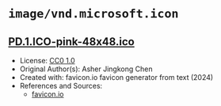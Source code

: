 # `image/vnd.microsoft.icon`

## [PD.1.ICO-pink-48x48.ico](../files/PD.1.ICO-pink-48x48.ico)

- License: [CC0 1.0](./LICENSE)
- Original Author(s): Asher Jingkong Chen
- Created with: favicon.io favicon generator from text (2024)
- References and Sources:
  - [favicon.io](https://favicon.io/favicon-generator/)
